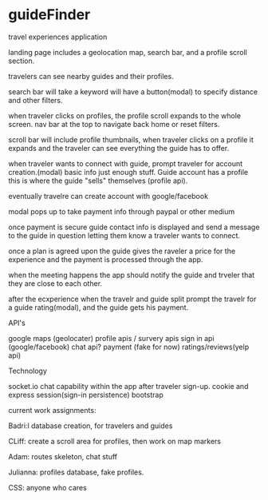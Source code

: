 # guideFinder

travel experiences application

landing page includes a geolocation map,  search bar, and a profile scroll section.

travelers can see nearby guides and their profiles.

search bar will take a keyword will have a button(modal) to specify distance and other filters.

when traveler clicks on profiles, the profile scroll expands to the whole screen. nav bar at the top to navigate back home or reset filters.

scroll bar will include profile thumbnails, when traveler clicks on a profile it expands and the traveler can see everything the guide has to offer.

when traveler wants to connect with guide, prompt traveler for account creation.(modal)
basic info just enough stuff.
    Guide account has a profile this is where the guide "sells" themselves (profile api).

eventually travelre can create account with google/facebook

modal pops up to take payment info through paypal or other medium

once payment is secure guide contact info is displayed and send a message to the guide in question letting them know a traveler wants to connect.

once a plan is agreed upon the guide gives the raveler a price for the experience and the payment is processed through the app.

when the meeting happens the app should notify the guide and trveler that they are close to each other.

after the ecxperience when the travelr and guide split prompt the travelr for a guide rating(modal), and the guide gets his payment.

API's

google maps (geolocater)
profile apis / survery apis
sign in api (google/facebook)
chat api?
payment (fake for now)
ratings/reviews(yelp api)

Technology 

socket.io chat capability within the app after traveler sign-up.
cookie and express session(sign-in persistence)
bootstrap


current work assignments:

Badri:l database creation, for travelers and guides

CLiff: create a scroll area for profiles, then work on map markers 

Adam: routes skeleton, chat stuff

Julianna: profiles database, fake profiles.


CSS: anyone who cares


 
 
 


